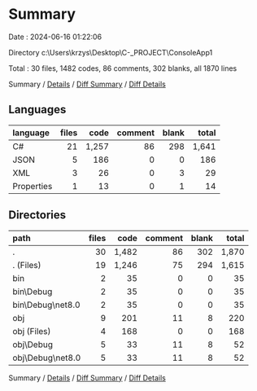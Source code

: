 # Summary

Date : 2024-06-16 01:22:06

Directory c:\\Users\\krzys\\Desktop\\C-_PROJECT\\ConsoleApp1

Total : 30 files,  1482 codes, 86 comments, 302 blanks, all 1870 lines

Summary / [Details](details.md) / [Diff Summary](diff.md) / [Diff Details](diff-details.md)

## Languages
| language | files | code | comment | blank | total |
| :--- | ---: | ---: | ---: | ---: | ---: |
| C# | 21 | 1,257 | 86 | 298 | 1,641 |
| JSON | 5 | 186 | 0 | 0 | 186 |
| XML | 3 | 26 | 0 | 3 | 29 |
| Properties | 1 | 13 | 0 | 1 | 14 |

## Directories
| path | files | code | comment | blank | total |
| :--- | ---: | ---: | ---: | ---: | ---: |
| . | 30 | 1,482 | 86 | 302 | 1,870 |
| . (Files) | 19 | 1,246 | 75 | 294 | 1,615 |
| bin | 2 | 35 | 0 | 0 | 35 |
| bin\\Debug | 2 | 35 | 0 | 0 | 35 |
| bin\\Debug\\net8.0 | 2 | 35 | 0 | 0 | 35 |
| obj | 9 | 201 | 11 | 8 | 220 |
| obj (Files) | 4 | 168 | 0 | 0 | 168 |
| obj\\Debug | 5 | 33 | 11 | 8 | 52 |
| obj\\Debug\\net8.0 | 5 | 33 | 11 | 8 | 52 |

Summary / [Details](details.md) / [Diff Summary](diff.md) / [Diff Details](diff-details.md)